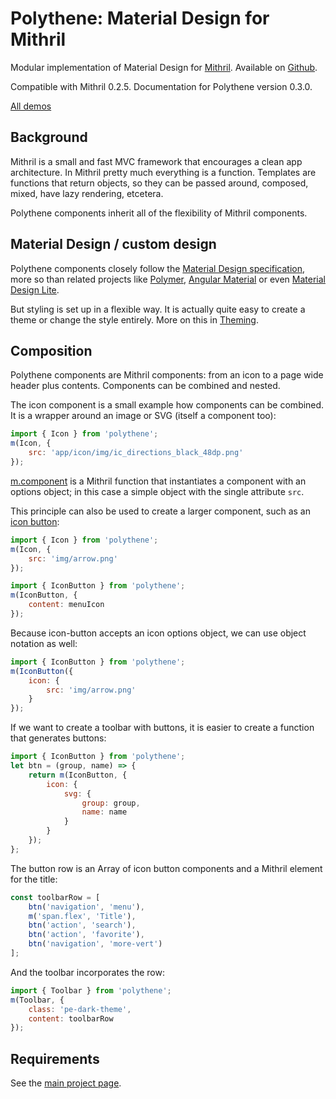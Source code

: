 # Polythene: Material Design for Mithril

Modular implementation of Material Design for [Mithril](http://lhorie.github.io/mithril). Available on [Github](https://github.com/ArthurClemens/Polythene).

Compatible with Mithril 0.2.5. Documentation for Polythene version 0.3.0.

<a class="btn-demo" href="http://arthurclemens.github.io/Polythene-examples/index.html">All demos</a>


## Background

Mithril is a small and fast MVC framework that encourages a clean app architecture. In Mithril pretty much everything is a function. Templates are functions that return objects, so they can be passed around, composed, mixed, have lazy rendering, etcetera.

Polythene components inherit all of the flexibility of Mithril components.



## Material Design / custom design

Polythene components closely follow the [Material Design specification](http://www.google.com/design/spec/material-design/introduction.html), more so than related projects like [Polymer](http://polymer-project.org), [Angular Material](https://material.angularjs.org/) or even [Material Design Lite](http://getmdl.io).

But styling is set up in a flexible way. It is actually quite easy to create a theme or change the style entirely. More on this in [Theming](#theme).



## Composition

Polythene components are Mithril components: from an icon to a page wide header plus contents. Components can be combined and nested.

The icon component is a small example how components can be combined. It is a wrapper around an image or SVG (itself a component too):

~~~javascript
import { Icon } from 'polythene';
m(Icon, {
	src: 'app/icon/img/ic_directions_black_48dp.png'
});
~~~

[m.component](https://github.com/lhorie/mithril.js/blob/components/docs/mithril.component.md) is a Mithril function that instantiates a component with an options object; in this case a simple object with the single attribute `src`.

This principle can also be used to create a larger component, such as an [icon button](#icon-button):

~~~javascript
import { Icon } from 'polythene';
m(Icon, {
    src: 'img/arrow.png'
});

import { IconButton } from 'polythene';
m(IconButton, {
	content: menuIcon
});
~~~

Because icon-button accepts an icon options object, we can use object notation as well:

~~~javascript
import { IconButton } from 'polythene';
m(IconButton({
	icon: {
	    src: 'img/arrow.png'
	}
});
~~~

If we want to create a toolbar with buttons, it is easier to create a function that generates buttons:

~~~javascript
import { IconButton } from 'polythene';
let btn = (group, name) => {
    return m(IconButton, {
        icon: {
            svg: {
                group: group,
                name: name
            }
        }
    });
};
~~~

The button row is an Array of icon button components and a Mithril element for the title:

~~~javascript
const toolbarRow = [
    btn('navigation', 'menu'),
    m('span.flex', 'Title'),
    btn('action', 'search'),
    btn('action', 'favorite'),
    btn('navigation', 'more-vert')
];
~~~

And the toolbar incorporates the row:

~~~javascript
import { Toolbar } from 'polythene';
m(Toolbar, {
    class: 'pe-dark-theme',
    content: toolbarRow
});
~~~

## Requirements

See the [main project page](https://github.com/ArthurClemens/Polythene).
